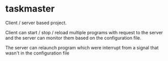 # taskmaster

Client / server based project.

Client can start / stop / reload multiple programs with request to the server and the server can monitor them
based on the configuration file.

The server can relaunch program which were interrupt from a signal that wasn't in the configuration file
